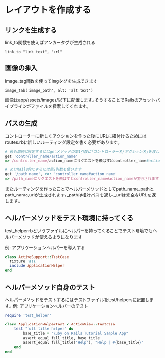 # レイアウトを作成する

## リンクを生成する

link_to関数を使えばアンカータグが生成される

    link_to "link text", "url"

## 画像の挿入

image_tag関数を使ってimgタグを生成できます

    image_tab('image_path', alt: 'alt text')

画像はapp/assets/images/以下に配置します｡そうすることでRailsのアセットパイプラインがファイルを探索してくれます｡

## パスの生成

コントローラーに新しくアクションを作った後にURLに紐付けるためにはroutes.rbに新しいルーティング設定を書く必要があります｡

```ruby
# 最も単純に設定するにはgetメソッドの第1引数に｢コントローラー名/アクション名｣を渡します
get 'controller_name/action_name'
=> /controller_name/action_nameにリクエストを飛ばすとcontroller_name#action_nameが実行されます

# よりRails的にするには第2引数も使います
get '/path_name', to: 'controller_name#action_name'
=> /path_nameにリクエストを飛ばすとcontroller_name#action_nameが実行されます
```

またルーティングを作ったことでヘルパーメソッドとしてpath_name_pathとpath_name_urlが生成されます｡_pathは相対パスを返し､_urlは完全なURLを返します｡

## ヘルパーメソッドをテスト環境に持ってくる

test_helper.rbというファイルにヘルパーを持ってくることでテスト環境でもヘルパーメソッドが使えるようになります

例: アプリケーションヘルパーを導入する

```ruby
class ActiveSupport::TestCase
  fixture :all
  include ApplicationHelper
end
```

## ヘルパーメソッド自身のテスト

ヘルパーメソッドをテストするにはテストファイルをtest/helpersに配置します｡
例: アプリケーションヘルパーのテスト

```ruby
require 'test_helper'

class ApplicationHelperTest < ActionView::TestCase
    test "full title helper" do
        base_title = "Ruby on Rails Tutorial Sample App"
        assert_equal full_title, base_title
        assert_equal full_title("Help"), "Help | #{base_title}"
    end
end
```

